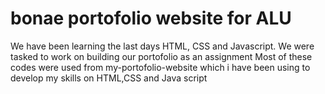 # bonae portofolio website for ALU
 We have been learning the last days HTML, CSS and Javascript. We were tasked to work on building our portofolio as an assignment
 Most of these codes were used from my-portofolio-website which i have been using to develop my skills on HTML,CSS and Java script